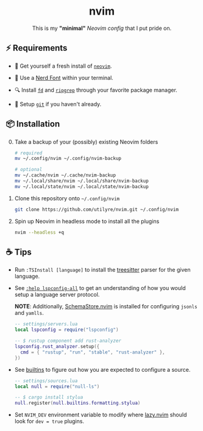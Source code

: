 <div align="center">

# nvim

This is my **"minimal"** _Neovim config_ that I put pride on.

</div>

## ⚡ Requirements

-   🍺 Get yourself a fresh install of [`neovim`][neovim].

-   🚀 Use a [Nerd Font][nerdfonts] within your terminal.

-   🔍 Install [`fd`][fd] and [`ripgrep`][ripgrep] through your favorite package
    manager.

-   🐙 Setup [`git`][git] if you haven't already.

## 📦 Installation

0.  Take a backup of your (possibly) existing Neovim folders

    ```bash
    # required
    mv ~/.config/nvim ~/.config/nvim-backup

    # optional
    mv ~/.cache/nvim ~/.cache/nvim-backup
    mv ~/.local/share/nvim ~/.local/share/nvim-backup
    mv ~/.local/state/nvim ~/.local/state/nvim-backup
    ```

1.  Clone this repository onto `~/.config/nvim`

    ```bash
    git clone https://github.com/utilyre/nvim.git ~/.config/nvim
    ```

2.  Spin up Neovim in headless mode to install all the plugins

    ```bash
    nvim --headless +q
    ```

## ☕ Tips

-   Run `:TSInstall [language]` to install the [treesitter][treesitter] parser
    for the given language.

-   See [`:help lspconfig-all`][lspconfig-all] to get an understanding of how
    you would setup a language server protocol.

    **NOTE**: Additionally, [SchemaStore.nvim][SchemaStore.nvim] is installed
    for configuring `jsonls` and `yamlls`.

    ```lua
    -- settings/servers.lua
    local lspconfig = require("lspconfig")

    -- $ rustup component add rust-analyzer
    lspconfig.rust_analyzer.setup({
      cmd = { "rustup", "run", "stable", "rust-analyzer" },
    })
    ```

-   See [builtins][builtins] to figure out how you are expected to configure a
    source.

    ```lua
    -- settings/sources.lua
    local null = require("null-ls")

    -- $ cargo install stylua
    null.register(null.builtins.formatting.stylua)
    ```

-   Set `NVIM_DEV` environment variable to modify where [lazy.nvim][lazy.nvim]
    should look for `dev = true` plugins.

[neovim]: https://neovim.io
[nerdfonts]: https://www.nerdfonts.com
[fd]: https://crates.io/crates/fd-find
[ripgrep]: https://crates.io/crates/ripgrep
[git]: https://git-scm.com
[treesitter]: https://tree-sitter.github.io/tree-sitter
[lspconfig-all]: https://github.com/neovim/nvim-lspconfig/blob/master/doc/server_configurations.md
[SchemaStore.nvim]: https://github.com/b0o/SchemaStore.nvim
[builtins]: https://github.com/jose-elias-alvarez/null-ls.nvim/blob/main/doc/BUILTINS.md
[lazy.nvim]: https://github.com/folke/lazy.nvim
